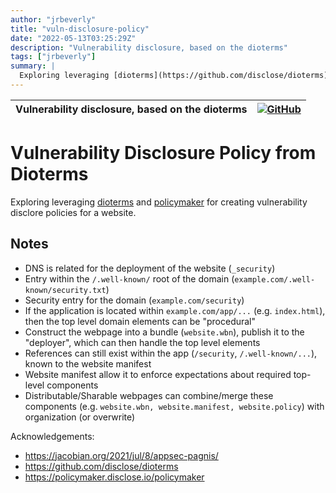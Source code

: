 ```yaml
---
author: "jrbeverly"
title: "vuln-disclosure-policy"
date: "2022-05-13T03:25:29Z"
description: "Vulnerability disclosure, based on the dioterms"
tags: ["jrbeverly"]
summary: |
  Exploring leveraging [dioterms](https://github.com/disclose/dioterms) and [policymaker](https://policymaker.disclose.io/policymaker) for creating vulnerability disclore policies for a website.
---
```


| Vulnerability disclosure, based on the dioterms | [![GitHub](https://img.shields.io/badge/GitHub-%23121011.svg?logo=github&logoColor=white)](https://github.com/jrbeverly/vuln-disclosure-policy) |
| :-------- | -------: |


# Vulnerability Disclosure Policy from Dioterms

Exploring leveraging [dioterms](https://github.com/disclose/dioterms) and [policymaker](https://policymaker.disclose.io/policymaker) for creating vulnerability disclore policies for a website.

## Notes

- DNS is related for the deployment of the website (`_security`)
- Entry within the `/.well-known/` root of the domain (`example.com/.well-known/security.txt`)
- Security entry for the domain (`example.com/security`)
- If the application is located within `example.com/app/...` (e.g. `index.html`), then the top level domain elements can be "procedural"
- Construct the webpage into a bundle (`website.wbn`), publish it to the "deployer", which can then handle the top level elements
- References can still exist within the app (`/security`, `/.well-known/...`), known to the website manifest
- Website manifest allow it to enforce expectations about required top-level components
- Distributable/Sharable webpages can combine/merge these components (e.g. `website.wbn, website.manifest, website.policy`) with organization (or overwrite)


Acknowledgements:

- https://jacobian.org/2021/jul/8/appsec-pagnis/
- https://github.com/disclose/dioterms
- https://policymaker.disclose.io/policymaker